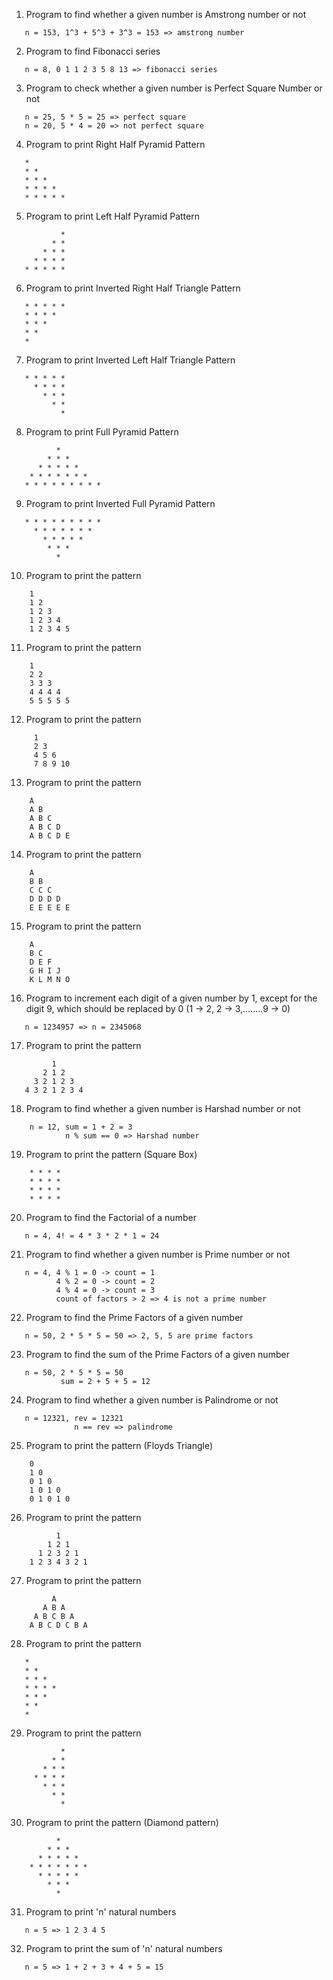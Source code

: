 1) Program to find whether a given number is Amstrong number or not
```
   n = 153, 1^3 + 5^3 + 3^3 = 153 => amstrong number
```
2) Program to find Fibonacci series
```
   n = 8, 0 1 1 2 3 5 8 13 => fibonacci series
```
3) Program to check whether a given number is Perfect Square Number or not
```
   n = 25, 5 * 5 = 25 => perfect square
   n = 20, 5 * 4 = 20 => not perfect square
```
4) Program to print Right Half Pyramid Pattern
```
   *
   * *
   * * *
   * * * *
   * * * * *
```
5) Program to print Left Half Pyramid Pattern
```
           *
         * * 
       * * *
     * * * *
   * * * * *
```
6) Program to print Inverted Right Half Triangle Pattern
```
   * * * * *
   * * * *
   * * *
   * *
   *
```
7) Program to print Inverted Left Half Triangle Pattern
```
   * * * * *
     * * * *
       * * *
         * *
           *
```
8) Program to print Full Pyramid Pattern
```
          *
        * * *
      * * * * *
    * * * * * * *
   * * * * * * * * *
```
9) Program to print Inverted Full Pyramid Pattern
```
   * * * * * * * * *
     * * * * * * *
       * * * * *
        * * *
          *
```
10) Program to print the pattern
```
    1
    1 2
    1 2 3
    1 2 3 4
    1 2 3 4 5
```   
11) Program to print the pattern
```
    1 
    2 2 
    3 3 3 
    4 4 4 4 
    5 5 5 5 5
```
12) Program to print the pattern
```
     1
     2 3
     4 5 6
     7 8 9 10
```
13) Program to print the pattern
```
    A
    A B
    A B C
    A B C D
    A B C D E
``` 
14) Program to print the pattern
```    
    A
    B B
    C C C
    D D D D
    E E E E E
```
15) Program to print the pattern
```
    A
    B C
    D E F
    G H I J
    K L M N O
```
16) Program to increment each digit of a given number by 1, except for the digit 9, which should be replaced by 0
    (1 -> 2, 2 -> 3,........9 -> 0)
```
   n = 1234957 => n = 2345068
```
17) Program to print the pattern
```
         1
       2 1 2
     3 2 1 2 3
   4 3 2 1 2 3 4
```
18) Program to find whether a given number is Harshad number or not
```
    n = 12, sum = 1 + 2 = 3
            n % sum == 0 => Harshad number
```
19) Program to print the pattern (Square Box)
```
    * * * *
    * * * *
    * * * *
    * * * *
```
20) Program to find the Factorial of a number
```
   n = 4, 4! = 4 * 3 * 2 * 1 = 24
```
21) Program to find whether a given number is Prime number or not
```
   n = 4, 4 % 1 = 0 -> count = 1
          4 % 2 = 0 -> count = 2
          4 % 4 = 0 -> count = 3
          count of factors > 2 => 4 is not a prime number
```
22) Program to find the Prime Factors of a given number
```
   n = 50, 2 * 5 * 5 = 50 => 2, 5, 5 are prime factors
```
23) Program to find the sum of the Prime Factors of a given number
```
   n = 50, 2 * 5 * 5 = 50
           sum = 2 + 5 + 5 = 12
```
24) Program to find whether a given number is Palindrome or not
```
   n = 12321, rev = 12321
              n == rev => palindrome
```
25) Program to print the pattern (Floyds Triangle)
```
    0            
    1 0      
    0 1 0    
    1 0 1 0   
    0 1 0 1 0
```
26) Program to print the pattern
```
          1                                       
        1 2 1                  
      1 2 3 2 1     
    1 2 3 4 3 2 1
```   
27) Program to print the pattern
``` 
         A
       A B A
     A B C B A
    A B C D C B A
```
28) Program to print the pattern
```
   *
   * *
   * * *
   * * * *
   * * *
   * *
   *
```
29) Program to print the pattern
```
           *
         * * 
       * * *
     * * * *
       * * *
         * *
           *
```
30) Program to print the pattern (Diamond pattern)
```
          *
        * * *
      * * * * *
    * * * * * * *
      * * * * *
        * * *
          *
```
31) Program to print 'n' natural numbers
```
   n = 5 => 1 2 3 4 5
```
32) Program to print the sum of 'n' natural numbers
```
   n = 5 => 1 + 2 + 3 + 4 + 5 = 15
```
